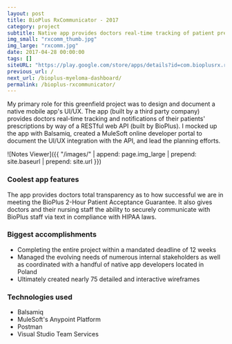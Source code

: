 ```yaml
---
layout: post
title: BioPlus RxCommunicator - 2017
category: project
subtitle: Native app provides doctors real-time tracking of patient prescriptions ...
img_small: "rxcomm_thumb.jpg"
img_large: "rxcomm.jpg"
date: 2017-04-28 00:00:00
tags: []
siteURL: "https://play.google.com/store/apps/details?id=com.bioplusrx.rxcom"
previous_url: /
next_url: /bioplus-myeloma-dashboard/
permalink: /bioplus-rxcommunicator/
---
```

My primary role for this greenfield project was to design and document a native mobile app's UI/UX. The app (built by a third party company) provides doctors real-time tracking and notifications of their patients' prescriptions by way of a RESTful web API (built by BioPlus). I mocked up the app with Balsamiq, created a MuleSoft online developer portal to document the UI/UX integration with the API, and lead the planning efforts.       

![Notes Viewer]({{ "/images/" | append: page.img_large | prepend: site.baseurl | prepend: site.url  }})

### Coolest app features
The app provides doctors total transparency as to how successful we are in meeting the BioPlus 2-Hour Patient Acceptance Guarantee. It also gives doctors and their nursing staff the ability to securely communicate with BioPlus staff via text in compliance with HIPAA laws.

### Biggest accomplishments
* Completing the entire project within a mandated deadline of 12 weeks
* Managed the evolving needs of numerous internal stakeholders as well as coordinated with a handful of native app developers located in Poland
* Ultimately created nearly 75 detailed and interactive wireframes

### Technologies used
* Balsamiq
* MuleSoft's Anypoint Platform
* Postman
* Visual Studio Team Services 
